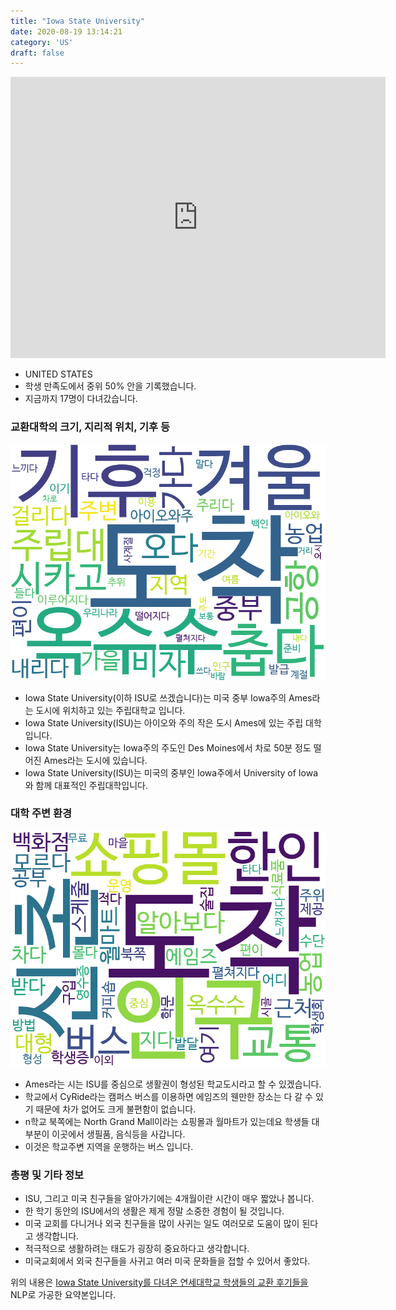 ```yaml
---
title: "Iowa State University"
date: 2020-08-19 13:14:21
category: 'US'
draft: false
---
```


<iframe
width="600"
height="450"
frameborder="0" style="border:0"
src="https://www.google.com/maps/embed/v1/place?key=AIzaSyC9e1AME-pVmWC4hBpFdu5S4dKzyepa3HQ&q=Iowa+State+University&center=42.0266573,-93.6464516&zoom=14" allowfullscreen>
</iframe>

* UNITED STATES
* 학생 만족도에서 중위 50% 안을 기록했습니다.
* 지금까지 17명이 다녀갔습니다. 

### 교환대학의 크기, 지리적 위치, 기후 등

![gen_info-WordCloud](../univ_wordclouds_okt/gen_info/US000087_gen_info_okt.png)

* Iowa State University(이하 ISU로 쓰겠습니다)는 미국 중부 Iowa주의 Ames라는 도시에 위치하고 있는 주립대학교 입니다.
* Iowa State University(ISU)는 아이오와 주의 작은 도시 Ames에 있는 주립 대학입니다.
* Iowa State University는 Iowa주의 주도인 Des Moines에서 차로 50분 정도 떨어진 Ames라는 도시에 있습니다.
* Iowa State University(ISU)는 미국의 중부인 Iowa주에서 University of Iowa와 함께 대표적인 주립대학입니다.


### 대학 주변 환경

![env_info-WordCloud](../univ_wordclouds_okt/env_info/US000087_env_info_okt.png)

* Ames라는 시는 ISU를 중심으로 생활권이 형성된 학교도시라고 할 수 있겠습니다.
* 학교에서 CyRide라는 캠퍼스 버스를 이용하면 에임즈의 웬만한 장소는 다 갈 수 있기 때문에 차가 없어도 크게 불편함이 없습니다.
* n학교 북쪽에는 North Grand Mall이라는 쇼핑몰과 월마트가 있는데요 학생들 대부분이 이곳에서 생필품, 음식등을 사갑니다.
* 이것은 학교주변 지역을 운행하는 버스 입니다.


### 총평 및 기타 정보 
* ISU, 그리고 미국 친구들을 알아가기에는 4개월이란 시간이 매우 짧았나 봅니다.
* 한 학기 동안의 ISU에서의 생활은 제게 정말 소중한 경험이 될 것입니다.
* 미국 교회를 다니거나 외국 친구들을 많이 사귀는 일도 여러모로 도움이 많이 된다고 생각합니다.
* 적극적으로 생활하려는 태도가 굉장히 중요하다고 생각합니다.
* 미국교회에서 외국 친구들을 사귀고 여러 미국 문화들을 접할 수 있어서 좋았다.


위의 내용은 [Iowa State University를 다녀온 연세대학교 학생들의 교환 후기들을](http://oia.yonsei.ac.kr/partner/expReport.asp?ucode=US000087&bgbn=A) NLP로 가공한 요약본입니다. 
